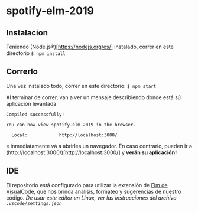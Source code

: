 # spotify-elm-2019

## Instalacion
Teniendo (Node.js®)[https://nodejs.org/es/] instalado, correr en este directorio
`$ npm install`

## Correrlo
Una vez instalado todo, correr en este directorio:
`$ npm start`

Al terminar de correr, van a ver un mensaje describiendo donde está sú aplicación levantada
```
Compiled successfully!

You can now view spotify-elm-2019 in the browser.

  Local:            http://localhost:3000/
```

e inmediatamente vá a abrirles un navegador. En caso contrario, pueden ir a (http://localhost:3000/)[http://localhost:3000/] y **verán su aplicación!**

## IDE
El repositorio está configurado para utilizar la extensión de [Elm de VisualCode](https://github.com/Krzysztof-Cieslak/vscode-elm), que nos brinda analisis, formateo y sugerencias de nuestro código.
_De usar este editor en Linux, ver las instrucciones del archivo `.vscode/settings.json`_